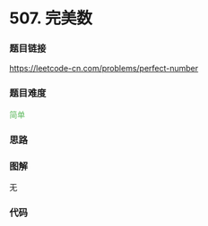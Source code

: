 # 507. 完美数

### 题目链接

https://leetcode-cn.com/problems/perfect-number

### 题目难度

<font color=#5CB85C>简单</font>

### 思路



### 图解

无

### 代码

```python
```